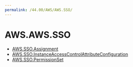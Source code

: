 ```yaml
---
permalink: /44.00/AWS/AWS.SSO/
---
```


# AWS.AWS.SSO



* [AWS.SSO.Assignment](AWS.SSO.Assignment.md)
* [AWS.SSO.InstanceAccessControlAttributeConfiguration](AWS.SSO.InstanceAccessControlAttributeConfiguration.md)
* [AWS.SSO.PermissionSet](AWS.SSO.PermissionSet.md)